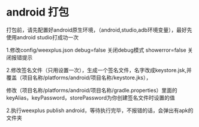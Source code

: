 # android 打包

打包前，请先配置好android原生环境，（android,studio,adb环境变量），最好先使用android studio打成功一次

1.修改config/weexplus.json debug=false  关闭debug模式  showerror=false 关闭报错提示

 2.修改签名文件（只用设置一次），生成一个签名文件，名字改成keystore.jsk,并覆盖（项目名称/platforms/android/项目名称/keystore.jks），

修改（项目名称/platforms/android/项目名称/gradle.properties）里面的keyAlias，keyPassword，storePassword为你创建签名文件时设置的值

2.执行weexplus publish android，等待执行完毕，不报错的话，会弹出有apk的文件夹

